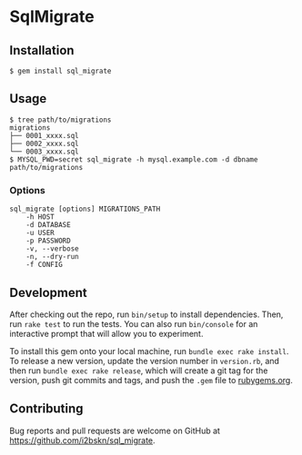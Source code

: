 # SqlMigrate

## Installation

```
$ gem install sql_migrate
```

## Usage

```
$ tree path/to/migrations
migrations
├── 0001_xxxx.sql
├── 0002_xxxx.sql
└── 0003_xxxx.sql
$ MYSQL_PWD=secret sql_migrate -h mysql.example.com -d dbname path/to/migrations
```

### Options

```
sql_migrate [options] MIGRATIONS_PATH
    -h HOST
    -d DATABASE
    -u USER
    -p PASSWORD
    -v, --verbose
    -n, --dry-run
    -f CONFIG
```

## Development

After checking out the repo, run `bin/setup` to install dependencies. Then, run `rake test` to run the tests. You can also run `bin/console` for an interactive prompt that will allow you to experiment.

To install this gem onto your local machine, run `bundle exec rake install`. To release a new version, update the version number in `version.rb`, and then run `bundle exec rake release`, which will create a git tag for the version, push git commits and tags, and push the `.gem` file to [rubygems.org](https://rubygems.org).

## Contributing

Bug reports and pull requests are welcome on GitHub at https://github.com/i2bskn/sql_migrate.
